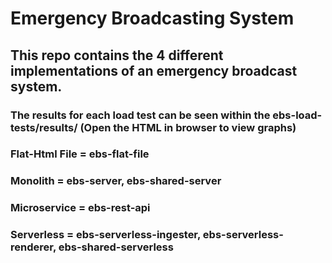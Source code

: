 # Emergency Broadcasting System

## This repo contains the 4 different implementations of an emergency broadcast system.
### The results for each load test can be seen within the ebs-load-tests/results/ (Open the HTML in browser to view graphs)
### Flat-Html File = ebs-flat-file 
### Monolith = ebs-server, ebs-shared-server
### Microservice = ebs-rest-api
### Serverless = ebs-serverless-ingester, ebs-serverless-renderer, ebs-shared-serverless